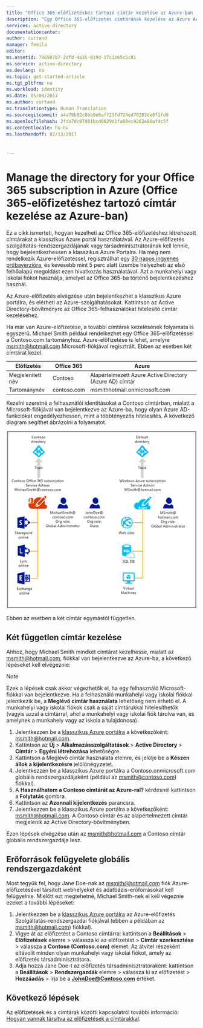 ```yaml
---
title: "Office 365-előfizetéshez tartozó címtár kezelése az Azure-ban | Microsoft Docs"
description: "Egy Office 365-előfizetés címtárának kezelése az Azure Active Directoryval és a klasszikus Azure portállal"
services: active-directory
documentationcenter: 
author: curtand
manager: femila
editor: 
ms.assetid: 746987b7-2dfd-4b35-819d-37c1b65c5c81
ms.service: active-directory
ms.devlang: na
ms.topic: get-started-article
ms.tgt_pltfrm: na
ms.workload: identity
ms.date: 05/08/2017
ms.author: curtand
ms.translationtype: Human Translation
ms.sourcegitcommit: a4a78b92c8bb9e8aff25fd724ed78283de8f2fd8
ms.openlocfilehash: 2fda7dc07d01bcd0629d1fa80ec9262e80af4c5f
ms.contentlocale: hu-hu
ms.lasthandoff: 02/13/2017


---
```

# <a name="manage-the-directory-for-your-office-365-subscription-in-azure"></a>Manage the directory for your Office 365 subscription in Azure (Office 365-előfizetéshez tartozó címtár kezelése az Azure-ban)
Ez a cikk ismerteti, hogyan kezelheti az Office 365-előfizetéshez létrehozott címtárakat a klasszikus Azure portál használatával. Az Azure-előfizetés szolgáltatás-rendszergazdájának vagy társadminisztrátorának kell lennie, hogy bejelentkezhessen a klasszikus Azure Portalra. Ha még nem rendelkezik Azure-előfizetéssel, regisztrálhat egy [30 napos ingyenes próbaverzióra](https://azure.microsoft.com/trial/get-started-active-directory/), és kevesebb mint 5 perc alatt üzembe helyezheti az első felhőalapú megoldást ezen hivatkozás használatával. Azt a munkahelyi vagy iskolai fiókot használja, amelyet az Office 365-ba történő bejelentkezéshez használ.

Az Azure-előfizetés elvégzése után bejelentkezhet a klasszikus Azure portálra, és elérheti az Azure-szolgáltatásokat. Kattintson az Active Directory-bővítményre az Office 365-felhasználókat hitelesítő címtár kezeléséhez.

Ha már van Azure-előfizetése, a további címtárak kezelésének folyamata is egyszerű. Michael Smith például rendelkezhet egy Office 365-előfizetéssel a Contoso.com tartományhoz. Azure-előfizetése is lehet, amelyre msmith@hotmail.com Microsoft-fiókjával regisztrált. Ebben az esetben két címtárat kezel.

| Előfizetés | Office 365 | Azure |
| --- | --- | --- |
|   Megjelenített név |Contoso |Alapértelmezett Azure Active Directory (Azure AD) címtár |
|   Tartománynév |contoso.com |msmithhotmail.onmicrosoft.com |

Kezelni szeretné a felhasználói identitásokat a Contoso címtárban, mialatt a Microsoft-fiókjával van bejelentkezve az Azure-ba, hogy olyan Azure AD-funkciókat engedélyezhessen, mint a többtényezős hitelesítés. A következő diagram segíthet ábrázolni a folyamatot.

![Két független címtár kezelésének diagramja](./media/active-directory-manage-o365-subscription/AAD_O365_03.png)

Ebben az esetben a két címtár egymástól független.

## <a name="to-manage-two-independent-directories"></a>Két független címtár kezelése
Ahhoz, hogy Michael Smith mindkét címtárat kezelhesse, mialatt az msmith@hotmail.com, fiókkal van bejelentkezve az Azure-ba, a következő lépéseket kell elvégeznie:

> [!NOTE]
> Ezek a lépések csak akkor végezhetők el, ha egy felhasználó Microsoft-fiókkal van bejelentkezve. Ha a felhasználó munkahelyi vagy iskolai fiókkal jelentkezik be, a **Meglévő címtár használata** lehetőség nem érhető el. A munkahelyi vagy iskolai fiókok csak a saját címtárukkal hitelesíthetők (vagyis azzal a címtárral, ahol a munkahelyi vagy iskolai fiók tárolva van, és amelynek a munkahely vagy az iskola a tulajdonosa).
>
>

1. Jelentkezzen be a [klasszikus Azure portálra](https://manage.windowsazure.com) a következőként: msmith@hotmail.com.
2. Kattintson az **Új** > **Alkalmazásszolgáltatások** > **Active Directory** > **Címtár** > **Egyéni létrehozása** lehetőségre.
3. Kattintson a Meglévő címtár használata elemre, és jelölje be a **Készen állok a kijelentkezésre** jelölőnégyzetet.
4. Jelentkezzen be a klasszikus Azure portálra a Contoso.onmicrosoft.com globális rendszergazdájaként (például az msmith@contoso.com) fiókkal).
5. A **Használhatom a Contoso címtárát az Azure-ral?** kérdésnél kattintson a **Folytatás** gombra.
6. Kattintson az **Azonnali kijelentkezés** parancsra.
7. Jelentkezzen be a klasszikus Azure portálra a következőként: msmith@hotmail.com. A Contoso címtár és az alapértelmezett címtár megjelenik az Active Directory-bővítményben.

Ezen lépések elvégzése után az msmith@hotmail.com a Contoso címtár globális rendszergazdája lesz.

## <a name="to-administer-resources-as-the-global-admin"></a>Erőforrások felügyelete globális rendszergazdaként
Most tegyük fel, hogy Jane Doe-nak az msmith@hotmail.com fiók Azure-előfizetésével társított webhelyeket és adatbázis-erőforrásokat kell felügyelnie. Mielőtt ezt megtehetné, Michael Smith-nek el kell végeznie ezeket a további lépéseket:

1. Jelentkezzen be a [klasszikus Azure portálra](https://manage.windowsazure.com) az Azure-előfizetés Szolgáltatás-rendszergazdai fiókjával (ebben a példában az msmith@hotmail.com) fiókkal).
2. Vigye át az előfizetést a Contoso címtárra: kattintson a **Beállítások** > **Előfizetések** elemre > válassza ki az előfizetést > **Címtár szerkesztése** > válassza a **Contoso (Contoso.com)** elemet. Az átvitel részeként eltávolít minden olyan munkahelyi vagy iskolai fiókot, amely az előfizetés társadminisztrátora.
3. Adja hozzá Jane Doe-t az előfizetés társadminisztrátoraként: kattintson a **Beállítások** > **Rendszergazdák** elemre > válassza ki az előfizetést > **Hozzáadás** > írja be a **JohnDoe@Contoso.com** értéket.

## <a name="next-steps"></a>Következő lépések
Az előfizetések és a címtárak közötti kapcsolatról további információ: [Hogyan vannak társítva az előfizetések a címtárakkal](active-directory-how-subscriptions-associated-directory.md).

